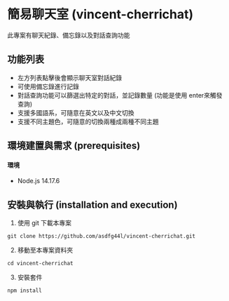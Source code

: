 # 簡易聊天室 (vincent-cherrichat)
此專案有聊天紀錄、備忘錄以及對話查詢功能
## 功能列表
- 左方列表點擊後會顯示聊天室對話紀錄
- 可使用備忘錄進行記錄
- 對話查詢功能可以篩選出特定的對話，並記錄數量 (功能是使用 enter來觸發查詢)
- 支援多國語系，可隨意在英文以及中文切換
- 支援不同主題色，可隨意的切換兩種成兩種不同主題

## 環境建置與需求 (prerequisites)
#### 環境
- Node.js 14.17.6

## 安裝與執行 (installation and execution)
1. 使用 git 下載本專案
```
git clone https://github.com/asdfg44l/vincent-cherrichat.git
```
2. 移動至本專案資料夾
```
cd vincent-cherrichat
```
3. 安裝套件
```
npm install
